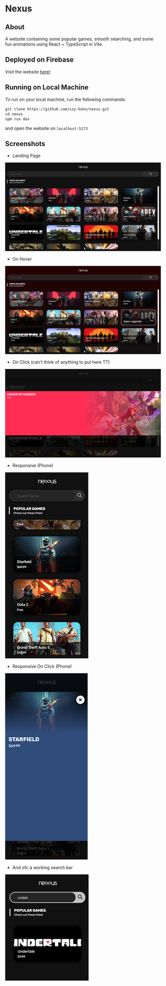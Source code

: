 # Nexus

## About

A website containing some popular games, smooth searching, and some fun animations using React + TypeScript in Vite.

## Deployed on Firebase

Visit the website [here!](https://szy-kenn-nexus.web.app)

## Running on Local Machine

To run on your local machine, run the following commands:

```
git clone https://github.com/szy-kenn/nexus.git
cd nexus
npm run dev
```

and open the website on `localhost:5173`

## Screenshots

-   Landing Page

![Landing Page](assets/1.png)

-   On Hover

![On Hover](assets/2.png)

-   On Click (can't think of anything to put here TT)

![On Click](assets/3.png)

-   Responsive (Phone)

![Responsive (Phone)](assets/4.png)

-   Responsive On Click (Phone)

![Responsive On Click (Phone)](assets/5.png)

-   And ofc a working search bar

![Working Search Bar](assets/6.png)
